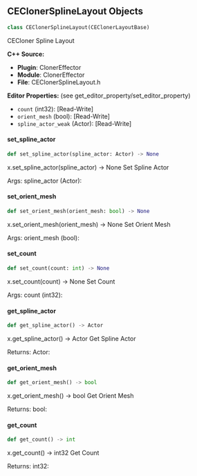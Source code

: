 ## CEClonerSplineLayout Objects

```python
class CEClonerSplineLayout(CEClonerLayoutBase)
```

CECloner Spline Layout

**C++ Source:**

- **Plugin**: ClonerEffector
- **Module**: ClonerEffector
- **File**: CEClonerSplineLayout.h

**Editor Properties:** (see get_editor_property/set_editor_property)

- ``count`` (int32):  [Read-Write]
- ``orient_mesh`` (bool):  [Read-Write]
- ``spline_actor_weak`` (Actor):  [Read-Write]

<a id="unreal.CEClonerSplineLayout.set_spline_actor"></a>

#### set_spline_actor

```python
def set_spline_actor(spline_actor: Actor) -> None
```

x.set_spline_actor(spline_actor) -> None
Set Spline Actor

Args:
    spline_actor (Actor):

<a id="unreal.CEClonerSplineLayout.set_orient_mesh"></a>

#### set_orient_mesh

```python
def set_orient_mesh(orient_mesh: bool) -> None
```

x.set_orient_mesh(orient_mesh) -> None
Set Orient Mesh

Args:
    orient_mesh (bool):

<a id="unreal.CEClonerSplineLayout.set_count"></a>

#### set_count

```python
def set_count(count: int) -> None
```

x.set_count(count) -> None
Set Count

Args:
    count (int32):

<a id="unreal.CEClonerSplineLayout.get_spline_actor"></a>

#### get_spline_actor

```python
def get_spline_actor() -> Actor
```

x.get_spline_actor() -> Actor
Get Spline Actor

Returns:
    Actor:

<a id="unreal.CEClonerSplineLayout.get_orient_mesh"></a>

#### get_orient_mesh

```python
def get_orient_mesh() -> bool
```

x.get_orient_mesh() -> bool
Get Orient Mesh

Returns:
    bool:

<a id="unreal.CEClonerSplineLayout.get_count"></a>

#### get_count

```python
def get_count() -> int
```

x.get_count() -> int32
Get Count

Returns:
    int32:

<a id="unreal.AvaClonerSplineLayout"></a>